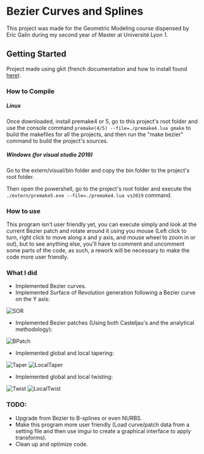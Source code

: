 # Bezier Curves and Splines

This project was made for the Geometric Modeling course dispensed by Eric Galin during my second year of Master at Université Lyon 1.

## Getting Started

Project made using gkit (french documentation and how to install found [here](https://perso.univ-lyon1.fr/jean-claude.iehl/Public/educ/M1IMAGE/html/index.html)).


### How to Compile

##### Linux

Once downloaded, install premake4 or 5, go to this project's root folder and use the console command ```premake(4/5) --file=./premake4.lua gmake``` to build the makefiles for all the projects, and then run the "make bezier" command to build the project's sources.

##### Windows (for visual studio 2019)

Go to the extern/visual/bin folder and copy the bin folder to the project's root folder.

Then open the powershell, go to the project's root folder and execute the ```./extern/premake5.exe --file=./premake4.lua vs2019``` command.


### How to use

This program isn't user friendly yet, you can execute simply and look at the current Bezier patch and rotate around it using you mouse (Left click to turn, right click to move along x and y axis, and mouse wheel to zoom in or out), but to see anything else, you'll have to comment and uncomment some parts of the code, as such, a rework will be necessary to make the code more user friendly.

### What I did

* Implemented Bezier curves.
* Implemented Surface of Revolution generation following a Bezier curve on the Y axis:

![SOR](https://user-images.githubusercontent.com/50468590/148090663-9d37dda9-a43e-46ad-9427-684b227630c1.png)
* Implemented Bezier patches (Using both Casteljau's and the analytical methodology):
 
![BPatch](https://user-images.githubusercontent.com/50468590/148090580-129c3c85-43f9-4eca-af5a-930ed91f58a0.png)
* Implemented global and local tapering:
  
![Taper](https://user-images.githubusercontent.com/50468590/148090705-53363273-ce72-442c-b6b2-143041717a2c.png)
![LocalTaper](https://user-images.githubusercontent.com/50468590/148091515-606ac0a5-9c7f-4292-94cf-280397543c31.png)

* Implemented global and local twisting:

![Twist](https://user-images.githubusercontent.com/50468590/148090850-74007bfb-5827-4be8-8449-4213374ef8a9.png)
![LocalTwist](https://user-images.githubusercontent.com/50468590/148091578-7ff5395d-8eee-4bc7-864e-01e1be7df7fc.png)


### TODO:

* Upgrade from Bezier to B-splines or even NURBS.
* Make this program more user friendly (Load curve/patch data from a setting file and then use imgui to create a graphical interface to apply transforms).
* Clean up and optimize code.
